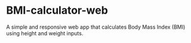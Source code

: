 # BMI-calculator-web
A simple and responsive web app that calculates Body Mass Index (BMI) using height and weight inputs.
